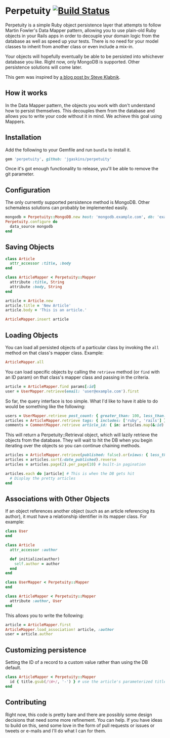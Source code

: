 # Perpetuity [![Build Status](https://secure.travis-ci.org/jgaskins/perpetuity.png)](http://travis-ci.org/jgaskins/perpetuity)

Perpetuity is a simple Ruby object persistence layer that attempts to follow Martin Fowler's Data Mapper pattern, allowing you to use plain-old Ruby objects in your Rails apps in order to decouple your domain logic from the database as well as speed up your tests. There is no need for your model classes to inherit from another class or even include a mix-in.

Your objects will hopefully eventually be able to be persisted into whichever database you like. Right now, only MongoDB is supported. Other persistence solutions will come later.

This gem was inspired by [a blog post by Steve Klabnik](http://blog.steveklabnik.com/posts/2011-12-30-active-record-considered-harmful).

## How it works

In the Data Mapper pattern, the objects you work with don't understand how to persist themselves. This decouples them from the database and allows you to write your code without it in mind. We achieve this goal using Mappers.

## Installation

Add the following to your Gemfile and run `bundle` to install it.

```ruby
gem 'perpetuity', github: 'jgaskins/perpetuity'
```

Once it's got enough functionality to release, you'll be able to remove the git parameter.

## Configuration

The only currently supported persistence method is MongoDB. Other schemaless solutions can probably be implemented easily.

```ruby
mongodb = Perpetuity::MongoDB.new host: 'mongodb.example.com', db: 'example_db'
Perpetuity.configure do 
  data_source mongodb
end
```

## Saving Objects

```ruby
class Article
  attr_accessor :title, :body
end

class ArticleMapper < Perpetuity::Mapper
  attribute :title, String
  attribute :body, String
end

article = Article.new
article.title = 'New Article'
article.body = 'This is an article.'

ArticleMapper.insert article
```

## Loading Objects

You can load all persisted objects of a particular class by invoking the `all` method on that class's mapper class. Example:

```ruby
ArticleMapper.all
```

You can load specific objects by calling the `retrieve` method (or `find` with an ID param) on that class's mapper class and passing in the criteria.

```ruby
article = ArticleMapper.find params[:id]
user = UserMapper.retrieve(email: 'user@example.com').first
```

So far, the query interface is too simple. What I'd like to have it able to do would be something like the following:

```ruby
users = UserMapper.retrieve post_count: { greater_than: 100, less_than: 1000 }
articles = ArticleMapper.retrieve tags: { includes: ['ruby', 'rails'] }
comments = CommentMapper.retrieve article_id: { in: articles.map(&:id) }
```

This will return a Perpetuity::Retrieval object, which will lazily retrieve the objects from the database. They will wait to hit the DB when you begin iterating over the objects so you can continue chaining methods.

```ruby
articles = ArticleMapper.retrieve(published: false).or(views: { less_than: 10 })
articles = articles.sort(:date_published).reverse
articles = articles.page(2).per_page(10) # built-in pagination

articles.each do |article| # This is when the DB gets hit
  # Display the pretty articles
end
```

## Associations with Other Objects

If an object references another object (such as an article referencing its author), it must have a relationship identifier in its mapper class. For example:

```ruby
class User
end

class Article
  attr_accessor :author

  def initialize(author)
    self.author = author
  end
end

class UserMapper < Perpetuity::Mapper
end

class ArticleMapper < Perpetuity::Mapper
  attribute :author, User
end
```

This allows you to write the following:

```ruby
article = ArticleMapper.first
ArticleMapper.load_association! article, :author
user = article.author
```

## Customizing persistence

Setting the ID of a record to a custom value rather than using the DB default.

```ruby
class ArticleMapper < Perpetuity::Mapper
  id { title.gsub(/\W+/, '-') } # use the article's parameterized title attribute as its ID
end
```

## Contributing

Right now, this code is pretty bare and there are possibly some design decisions that need some more refinement. You can help. If you have ideas to build on this, send some love in the form of pull requests or issues or tweets or e-mails and I'll do what I can for them.
